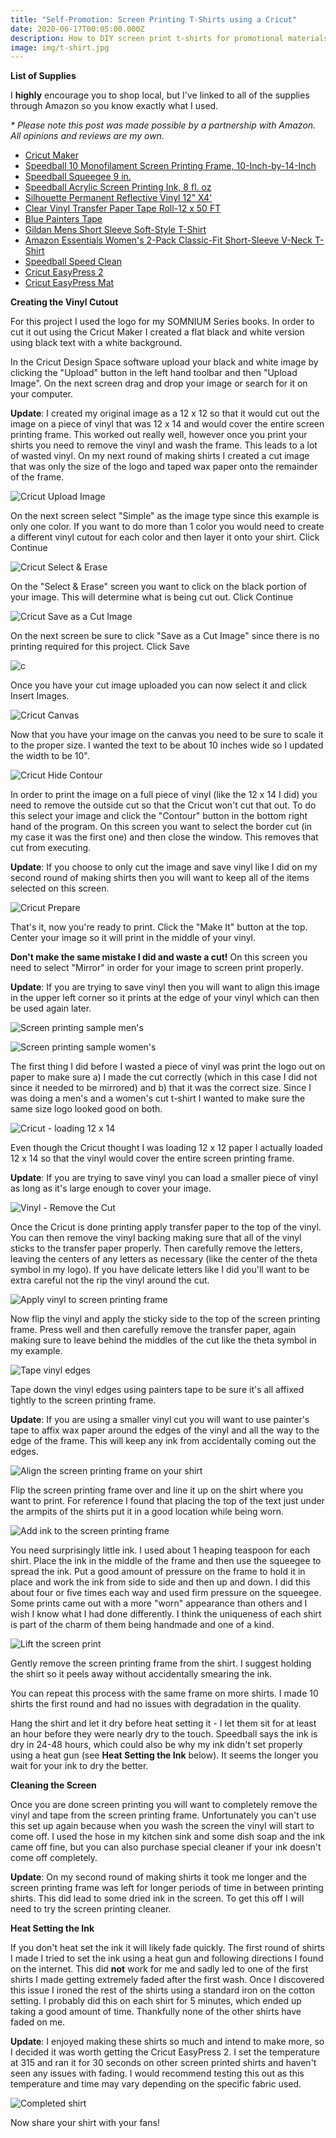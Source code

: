 ```yaml
---
title: "Self-Promotion: Screen Printing T-Shirts using a Cricut"
date: 2020-06-17T00:05:00.000Z
description: How to DIY screen print t-shirts for promotional materials
image: img/t-shirt.jpg
---
```

**List of Supplies**

I **highly** encourage you to shop local, but I've linked to all of the supplies through Amazon so you know exactly what I used. 

*\* Please note this post was made possible by a partnership with Amazon. All opinions and reviews are my own.*

* [Cricut Maker](https://amzn.to/2YfHDfG)
* [Speedball 10 Monofilament Screen Printing Frame, 10-Inch-by-14-Inch](https://amzn.to/37HH0i9)
* [Speedball Squeegee 9 in.](https://amzn.to/2Bl0blQ)
* [Speedball Acrylic Screen Printing Ink, 8 fl. oz](https://amzn.to/37JJmNq)
* [Silhouette Permanent Reflective Vinyl 12" X4'](https://amzn.to/2UY5AWU)
* [Clear Vinyl Transfer Paper Tape Roll-12 x 50 FT](https://amzn.to/3fJfNi9)
* [Blue Painters Tape](https://amzn.to/2AOATg5)
* [Gildan Mens Short Sleeve Soft-Style T-Shirt](https://amzn.to/2UZqZ21)
* [Amazon Essentials Women's 2-Pack Classic-Fit Short-Sleeve V-Neck T-Shirt](https://amzn.to/3hIRYJ2)
* [Speedball Speed Clean](https://amzn.to/2N7VKO5)
* [Cricut EasyPress 2](https://amzn.to/37GXxTD)
* [Cricut EasyPress Mat](https://amzn.to/3eeXYXV)

**Creating the Vinyl Cutout**

For this project I used the logo for my SOMNIUM Series books. In order to cut it out using the Cricut Maker I created a flat black and white version using black text with a white background.

In the Cricut Design Space software upload your black and white image by clicking the "Upload" button in the left hand toolbar and then "Upload Image". On the next screen drag and drop your image or search for it on your computer.

**Update**: I created my original image as a 12 x 12 so that it would cut out the image on a piece of vinyl that was 12 x 14 and would cover the entire screen printing frame. This worked out really well, however once you print your shirts you need to remove the vinyl and wash the frame. This leads to a lot of wasted vinyl. On my next round of making shirts I created a cut image that was only the size of the logo and taped wax paper onto the remainder of the frame.

![Cricut Upload Image](img/screenprint1.png "Cricut Upload Image")

On the next screen select "Simple" as the image type since this example is only one color. If you want to do more than 1 color you would need to create a different vinyl cutout for each color and then layer it onto your shirt. Click Continue

![Cricut Select & Erase](img/screenprint2.png "Cricut Select & Erase")

On the "Select & Erase" screen you want to click on the black portion of your image. This will determine what is being cut out. Click Continue

![Cricut Save as a Cut Image](img/screenprint3.png "Cricut Save as a Cut Image")

On the next screen be sure to click "Save as a Cut Image" since there is no printing required for this project. Click Save

![c](img/screenprint4.png "Cricut Save as a Cut Image")

Once you have your cut image uploaded you can now select it and click Insert Images.

![Cricut Canvas](img/screenprint5.png "Cricut Canvas")

Now that you have your image on the canvas you need to be sure to scale it to the proper size. I wanted the text to be about 10 inches wide so I updated the width to be 10".

![Cricut Hide Contour](img/screenprint6.png "Cricut Hide Contour")

In order to print the image on a full piece of vinyl (like the 12 x 14 I did) you need to remove the outside cut so that the Cricut won't cut that out. To do this select your image and click the "Contour" button in the bottom right hand of the program. On this screen you want to select the border cut (in my case it was the first one) and then close the window. This removes that cut from executing.

**Update**: If you choose to only cut the image and save vinyl like I did on my second round of making shirts then you will want to keep all of the items selected on this screen.

![Cricut Prepare](img/screenprint7.png "Cricut Prepare")

That's it, now you're ready to print. Click the "Make It" button at the top. Center your image so it will print in the middle of your vinyl.

**Don't make the same mistake I did and waste a cut!** On this screen you need to select "Mirror" in order for your image to screen print properly.

**Update**: If you are trying to save vinyl then you will want to align this image in the upper left corner so it prints at the edge of your vinyl which can then be used again later.

![Screen printing sample men's](img/print1.jpg "Screen printing sample men's")

![Screen printing sample women's](img/print1w.jpg "Screen printing sample women's")

The first thing I did before I wasted a piece of vinyl was print the logo out on paper to make sure a) I made the cut correctly (which in this case I did not since it needed to be mirrored) and b) that it was the correct size. Since I was doing a men's and a women's cut t-shirt I wanted to make sure the same size logo looked good on both.

![Cricut - loading 12 x 14](img/print2.jpg "Cricut - loading 12 x 14")

Even though the Cricut thought I was loading 12 x 12 paper I actually loaded 12 x 14 so that the vinyl would cover the entire screen printing frame.

**Update**: If you are trying to save vinyl you can load a smaller piece of vinyl as long as it's large enough to cover your image.

![Vinyl - Remove the Cut](img/print4.jpg "Vinyl - Remove the Cut")

Once the Cricut is done printing apply transfer paper to the top of the vinyl. You can then remove the vinyl backing making sure that all of the vinyl sticks to the transfer paper properly. Then carefully remove the letters, leaving the centers of any letters as necessary (like the center of the theta symbol in my logo). If you have delicate letters like I did you'll want to be extra careful not the rip the vinyl around the cut.

![Apply vinyl to screen printing frame](img/print5.jpg "Apply vinyl to screen printing frame")

Now flip the vinyl and apply the sticky side to the top of the screen printing frame. Press well and then carefully remove the transfer paper, again making sure to leave behind the middles of the cut like the theta symbol in my example.

![Tape vinyl edges](img/print6.jpg "Tape vinyl edges")

Tape down the vinyl edges using painters tape to be sure it's all affixed tightly to the screen printing frame.

**Update**: If you are using a smaller vinyl cut you will want to use painter's tape to affix wax paper around the edges of the vinyl and all the way to the edge of the frame. This will keep any ink from accidentally coming out the edges.

![Align the screen printing frame on your shirt](img/print7.jpg "Align the screen printing frame on your shirt")

Flip the screen printing frame over and line it up on the shirt where you want to print. For reference I found that placing the top of the text just under the armpits of the shirts put it in a good location while being worn.

![Add ink to the screen printing frame](img/print8.jpg "Add ink to the screen printing frame")

You need surprisingly little ink. I used about 1 heaping teaspoon for each shirt. Place the ink in the middle of the frame and then use the squeegee to spread the ink. Put a good amount of pressure on the frame to hold it in place and work the ink from side to side and then up and down. I did this about four or five times each way and used firm pressure on the squeegee. Some prints came out with a more "worn" appearance than others and I wish I know what I had done differently. I think the uniqueness of each shirt is part of the charm of them being handmade and one of a kind.

![Lift the screen print](img/print9.jpg "Lift the screen print")

Gently remove the screen printing frame from the shirt. I suggest holding the shirt so it peels away without accidentally smearing the ink.

You can repeat this process with the same frame on more shirts. I made 10 shirts the first round and had no issues with degradation in the quality.

Hang the shirt and let it dry before heat setting it - I let them sit for at least an hour before they were nearly dry to the touch. Speedball says the ink is dry in 24-48 hours, which could also be why my ink didn't set properly using a heat gun (see **Heat Setting the Ink** below). It seems the longer you wait for your ink to dry the better.

**Cleaning the Screen**

Once you are done screen printing you will want to completely remove the vinyl and tape from the screen printing frame. Unfortunately you can't use this set up again because when you wash the screen the vinyl will start to come off. I used the hose in my kitchen sink and some dish soap and the ink came off fine, but you can also purchase special cleaner if your ink doesn't come off completely.

**Update**: On my second round of making shirts it took me longer and the screen printing frame was left for longer periods of time in between printing shirts. This did lead to some dried ink in the screen. To get this off I will need to try the screen printing cleaner.

**Heat Setting the Ink**

If you don't heat set the ink it will likely fade quickly. The first round of shirts I made I tried to set the ink using a heat gun and following directions I found on the internet. This did **not** work for me and sadly led to one of the first shirts I made getting extremely faded after the first wash. Once I discovered this issue I ironed the rest of the shirts using a standard iron on the cotton setting. I probably did this on each shirt for 5 minutes, which ended up taking a good amount of time. Thankfully none of the other shirts have faded on me.

**Update**: I enjoyed making these shirts so much and intend to make more, so I decided it was worth getting the Cricut EasyPress 2. I set the temperature at 315 and ran it for 30 seconds on other screen printed shirts and haven't seen any issues with fading. I would recommend testing this out as this temperature and time may vary depending on the specific fabric used.

![Completed shirt](img/print10.jpg "Completed shirt")

Now share your shirt with your fans!